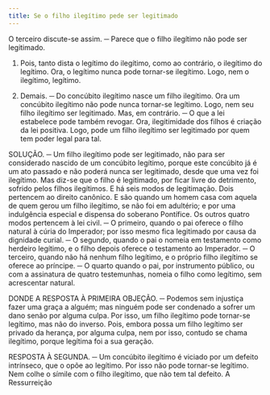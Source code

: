 ```yaml
---
title: Se o filho ilegítimo pede ser legitimado
---
```


O terceiro discute-se assim. ─ Parece que o filho ilegítimo não pode ser legitimado.  

1. Pois, tanto dista o legítimo do ilegítimo, como ao contrário, o ilegítimo do legítimo. Ora, o legítimo nunca pode tornar-se ilegítimo. Logo, nem o ilegítimo, legítimo.  

2. Demais. ─ Do concúbito ilegítimo nasce um filho ilegítimo. Ora um concúbito ilegítimo não pode nunca tornar-se legítimo. Logo, nem seu filho ilegítimo ser legitimado.  Mas, em contrário. ─ O que a lei estabelece pode também revogar. Ora, ilegitimidade dos filhos é criação da lei positiva. Logo, pode um filho ilegítimo ser legitimado por quem tem poder legal para tal. 

SOLUÇÃO. ─ Um filho ilegítimo pode ser legitimado, não para ser considerado nascido de um concúbito legítimo, porque este concúbito já é um ato passado e não poderá nunca ser legitimado, desde que uma vez foi ilegítimo. Mas diz-se que o filho é legitimado, por ficar livre do detrimento, sofrido pelos filhos ilegítimos.  E há seis modos de legitimação.  Dois pertencem ao direito canônico. E são quando um homem casa com aquela de quem gerou um filho ilegítimo, se não foi em adultério; e por uma indulgência especial e dispensa do soberano Pontífice.  Os outros quatro modos pertencem à lei civil. ─ O primeiro, quando o pai oferece o filho natural à cúria do Imperador; por isso mesmo fica legitimado por causa da dignidade curial. ─ O segundo, quando o pai o nomeia em testamento como herdeiro legítimo, e o filho depois oferece o testamento ao Imperador. ─ O terceiro, quando não há nenhum filho legítimo, e o próprio filho ilegítimo se oferece ao príncipe. ─ O quarto quando o pai, por instrumento público, ou com a assinatura de quatro testemunhas, nomeia o filho como legítimo, sem acrescentar natural.  

DONDE A RESPOSTA À PRIMEIRA OBJEÇÃO. ─ Podemos sem injustiça fazer uma graça a alguém; mas ninguém pode ser condenado a sofrer um dano senão por alguma culpa. Por isso, um filho ilegítimo pode tornar-se legítimo, mas não do inverso. Pois, embora possa um filho legítimo ser privado da herança, por alguma culpa, nem por isso, contudo se chama ilegítimo, porque legítima foi a sua geração.  

RESPOSTA À SEGUNDA. ─ Um concúbito ilegítimo é viciado por um defeito intrínseco, que o opõe ao legítimo. Por isso não pode tornar-se legítimo. Nem colhe o símile com o filho ilegítimo, que não tem tal defeito. A Ressurreição